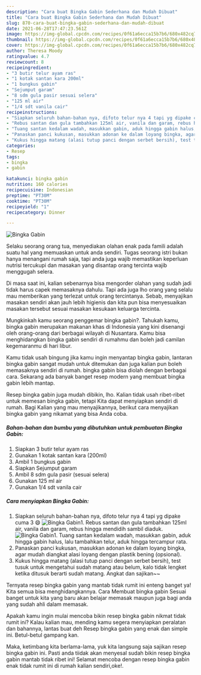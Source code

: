 ```yaml
---
description: "Cara buat Bingka Gabin Sederhana dan Mudah Dibuat"
title: "Cara buat Bingka Gabin Sederhana dan Mudah Dibuat"
slug: 870-cara-buat-bingka-gabin-sederhana-dan-mudah-dibuat
date: 2021-06-28T17:47:23.561Z
image: https://img-global.cpcdn.com/recipes/0f61a6ecca15b7b6/680x482cq70/bingka-gabin-foto-resep-utama.jpg
thumbnail: https://img-global.cpcdn.com/recipes/0f61a6ecca15b7b6/680x482cq70/bingka-gabin-foto-resep-utama.jpg
cover: https://img-global.cpcdn.com/recipes/0f61a6ecca15b7b6/680x482cq70/bingka-gabin-foto-resep-utama.jpg
author: Theresa Moody
ratingvalue: 4.7
reviewcount: 8
recipeingredient:
- "3 butir telur ayam ras"
- "1 kotak santan kara 200ml"
- "1 bungkus gabin"
- "Sejumput garam"
- "8 sdm gula pasir sesuai selera"
- "125 ml air"
- "1/4 sdt vanila cair"
recipeinstructions:
- "Siapkan seluruh bahan-bahan nya, difoto telur nya 4 tapi yg dipake cuma 3 😄"
- "Rebus santan dan gula tambahkan 125ml air, vanila dan garam, rebus hingga mendidih sambil diaduk."
- "Tuang santan kedalam wadah, masukkan gabin, aduk hingga gabin halus, lalu tambahkan telur, aduk hingga tercampur rata."
- "Panaskan panci kukusan, masukkan adonan ke dalam loyang bingka, agar mudah diangkat alasi loyang dengan plastik bening (opsional)."
- "Kukus hingga matang (alasi tutup panci dengan serbet bersih), test tusuk untuk mengetahui sudah matang atau belum, kalo tidak lengket ketika ditusuk berarti sudah matang. Angkat dan sajikan~~"
categories:
- Resep
tags:
- bingka
- gabin

katakunci: bingka gabin 
nutrition: 160 calories
recipecuisine: Indonesian
preptime: "PT30M"
cooktime: "PT30M"
recipeyield: "1"
recipecategory: Dinner

---
```



![Bingka Gabin](https://img-global.cpcdn.com/recipes/0f61a6ecca15b7b6/680x482cq70/bingka-gabin-foto-resep-utama.jpg)

Selaku seorang orang tua, menyediakan olahan enak pada famili adalah suatu hal yang memuaskan untuk anda sendiri. Tugas seorang istri bukan hanya menangani rumah saja, tapi anda juga wajib memastikan keperluan nutrisi tercukupi dan masakan yang disantap orang tercinta wajib menggugah selera.

Di masa  saat ini, kalian sebenarnya bisa mengorder olahan yang sudah jadi tidak harus capek memasaknya dahulu. Tapi ada juga lho orang yang selalu mau memberikan yang terlezat untuk orang tercintanya. Sebab, menyajikan masakan sendiri akan jauh lebih higienis dan kita pun bisa menyesuaikan masakan tersebut sesuai masakan kesukaan keluarga tercinta. 



Mungkinkah kamu seorang penggemar bingka gabin?. Tahukah kamu, bingka gabin merupakan makanan khas di Indonesia yang kini disenangi oleh orang-orang dari berbagai wilayah di Nusantara. Kamu bisa menghidangkan bingka gabin sendiri di rumahmu dan boleh jadi camilan kegemaranmu di hari libur.

Kamu tidak usah bingung jika kamu ingin menyantap bingka gabin, lantaran bingka gabin sangat mudah untuk ditemukan dan juga kalian pun boleh memasaknya sendiri di rumah. bingka gabin bisa diolah dengan berbagai cara. Sekarang ada banyak banget resep modern yang membuat bingka gabin lebih mantap.

Resep bingka gabin juga mudah dibikin, lho. Kalian tidak usah ribet-ribet untuk memesan bingka gabin, tetapi Kita dapat menyiapkan sendiri di rumah. Bagi Kalian yang mau menyajikannya, berikut cara menyajikan bingka gabin yang nikamat yang bisa Anda coba.

<!--inarticleads1-->

##### Bahan-bahan dan bumbu yang dibutuhkan untuk pembuatan Bingka Gabin:

1. Siapkan 3 butir telur ayam ras
1. Gunakan 1 kotak santan kara (200ml)
1. Ambil 1 bungkus gabin
1. Siapkan Sejumput garam
1. Ambil 8 sdm gula pasir (sesuai selera)
1. Gunakan 125 ml air
1. Gunakan 1/4 sdt vanila cair




<!--inarticleads2-->

##### Cara menyiapkan Bingka Gabin:

1. Siapkan seluruh bahan-bahan nya, difoto telur nya 4 tapi yg dipake cuma 3 😄
<img src="https://img-global.cpcdn.com/steps/912a8dd6fe1253a4/160x128cq70/bingka-gabin-langkah-memasak-1-foto.jpg" alt="Bingka Gabin">1. Rebus santan dan gula tambahkan 125ml air, vanila dan garam, rebus hingga mendidih sambil diaduk.
<img src="https://img-global.cpcdn.com/steps/e468e37874a77f10/160x128cq70/bingka-gabin-langkah-memasak-2-foto.jpg" alt="Bingka Gabin">1. Tuang santan kedalam wadah, masukkan gabin, aduk hingga gabin halus, lalu tambahkan telur, aduk hingga tercampur rata.
1. Panaskan panci kukusan, masukkan adonan ke dalam loyang bingka, agar mudah diangkat alasi loyang dengan plastik bening (opsional).
1. Kukus hingga matang (alasi tutup panci dengan serbet bersih), test tusuk untuk mengetahui sudah matang atau belum, kalo tidak lengket ketika ditusuk berarti sudah matang. Angkat dan sajikan~~




Ternyata resep bingka gabin yang mantab tidak rumit ini enteng banget ya! Kita semua bisa menghidangkannya. Cara Membuat bingka gabin Sesuai banget untuk kita yang baru akan belajar memasak maupun juga bagi anda yang sudah ahli dalam memasak.

Apakah kamu ingin mulai mencoba bikin resep bingka gabin nikmat tidak rumit ini? Kalau kalian mau, mending kamu segera menyiapkan peralatan dan bahannya, lantas buat deh Resep bingka gabin yang enak dan simple ini. Betul-betul gampang kan. 

Maka, ketimbang kita berlama-lama, yuk kita langsung saja sajikan resep bingka gabin ini. Pasti anda tiidak akan menyesal sudah bikin resep bingka gabin mantab tidak ribet ini! Selamat mencoba dengan resep bingka gabin enak tidak rumit ini di rumah kalian sendiri,oke!.

